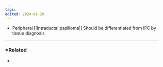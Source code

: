```yaml
---
tags: 
edited: 2024-01-29
---
```

- Peripheral [[Intraductal papilloma]] Should be differentiated from IPC by tissue diagnosis 

---
### *Related
- 